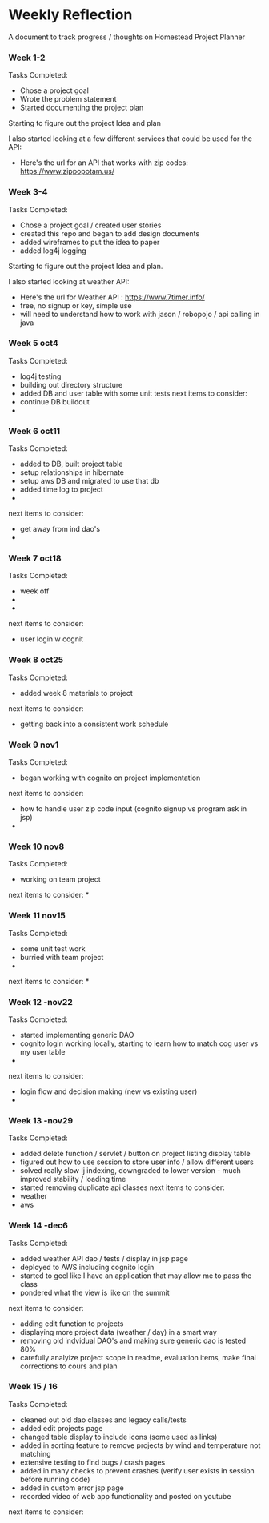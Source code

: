 # Weekly Reflection

A document to track progress / thoughts on Homestead Project Planner

### Week 1-2


Tasks Completed:
* Chose a project goal
* Wrote the problem statement
* Started documenting the project plan

Starting to figure out the project Idea and plan 

I also started looking at a few different services that could be used for the API:

* Here's the url for an API that works with zip codes: https://www.zippopotam.us/


### Week 3-4


Tasks Completed:
* Chose a project goal / created user stories
* created this repo and began to add design documents
* added wireframes to put the idea to paper
* added log4j logging


Starting to figure out the project Idea and plan. 

I also started looking at weather API:

* Here's the url  for Weather API : https://www.7timer.info/
* free, no signup or key, simple use
* will need to understand how to work with jason / robopojo / api calling in java


### Week 5 oct4

Tasks Completed:
* log4j testing
* building out directory structure 
* added DB and user table with some unit tests
next items to consider:
* continue DB buildout
*

### Week 6 oct11

Tasks Completed:
* added to DB, built project table
* setup relationships in hibernate
* setup aws DB and migrated to use that db
* added time log to project
*
next items to consider:
* get away from ind dao's
*


### Week 7 oct18

Tasks Completed:
* week off
*
*
next items to consider:
* user login w cognit


### Week 8 oct25

Tasks Completed:
* added week 8 materials to project

next items to consider:
* getting back into a consistent work schedule 



### Week 9 nov1

Tasks Completed:
* began working with cognito on project implementation 


next items to consider:
*  how to handle user zip code input (cognito signup vs program ask in jsp)
*

### Week 10 nov8

Tasks Completed:
* working on team project

next items to consider:
*


### Week 11 nov15

Tasks Completed:
* some unit test work
* burried with team project
*
next items to consider:
* 



### Week 12 -nov22

Tasks Completed:
* started implementing generic DAO
* cognito login working locally, starting to learn how to match cog user vs my user table
*
next items to consider:
* login flow and decision making (new vs existing user)
*

### Week 13 -nov29

Tasks Completed:
* added delete function / servlet / button on project listing display table
* figured out how to use session to store user info / allow different users
* solved really slow Ij indexing, downgraded to lower version - much improved stability / loading time
* started removing duplicate api classes 
next items to consider:
* weather
* aws

### Week 14 -dec6

Tasks Completed:
* added weather API dao / tests / display in jsp page
* deployed to AWS including cognito login
* started to geel like I have an application that may allow me to pass the class
* pondered what the view is like on the summit 

next items to consider:
* adding edit function to projects
* displaying more project data (weather / day) in a smart way 
* removing old indvidual DAO's and making sure generic dao is tested 80%
* carefully analyize project scope in readme, evaluation items, make final corrections to cours and plan

### Week 15 / 16

Tasks Completed:
*  cleaned out old dao classes and legacy calls/tests
*  added edit projects page
*  changed table display to include icons (some used as links)
*  added in sorting feature to remove projects by wind and temperature not matching
*  extensive testing to find bugs / crash pages
*  added in many checks to prevent crashes (verify user exists in session before running code)
*  added in custom error jsp page
*   recorded video of web app functionality and posted on youtube 

next items to consider:
